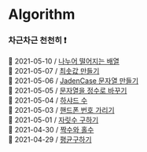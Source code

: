 # Algorithm

### 차근차근 천천히 ❗️

📍 2021-05-10 / [나누어 떨어지는 배열](./Algorithm/2021-05-10.md)
<br />
📍 2021-05-07 / [최솟값 만들기](./Algorithm/2021-05-07.md)
<br />
📍 2021-05-06 / [JadenCase 문자열 만들기](./Algorithm/2021-05-06.md)
<br />
📍 2021-05-05 / [문자열을 정수로 바꾸기](./Algorithm/2021-05-05.md)
<br />
📍 2021-05-04 / [하샤드 수](./Algorithm/2021-05-04.md)
<br />
📍 2021-05-03 / [핸드폰 번호 가리기](./Algorithm/2021-05-03.md)
<br />
📍 2021-05-01 / [자릿수 구하기](./Algorithm/2021-05-01.md)
<br />
📍 2021-04-30 / [짝수와 홀수](./Algorithm/2021-04-30.md)
<br />
📍 2021-04-29 / [평균구하기](./Algorithm/2021-04-29.md)
